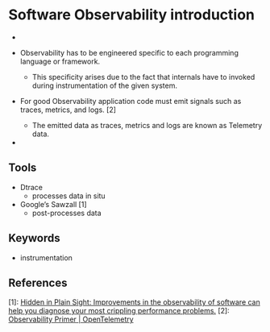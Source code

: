 # Software Observability introduction

- 

- Observability has to be engineered specific to each programming language or framework.
  - This specificity arises due to the fact that internals have to invoked during instrumentation of the given system.

- For good Observability application code must emit signals such as traces, metrics, and logs. [2]
  - The emitted data as traces, metrics and logs are known as Telemetry data.

-

## Tools

- Dtrace
  - processes data in situ
- Google’s Sawzall [1]
  - post-processes data

## Keywords

- instrumentation


## References

[1]: [Hidden in Plain Sight: Improvements in the observability of software can help you diagnose your most crippling performance problems.](https://dl.acm.org/doi/pdf/10.1145/1117389.1117401)
[2]: [Observability Primer | OpenTelemetry](https://opentelemetry.io/docs/concepts/observability-primer/)